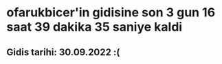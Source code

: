 # ofarukbicer'in gidisine son 3 gun 16 saat 39 dakika 35 saniye kaldi

## Gidis tarihi: 30.09.2022 :(